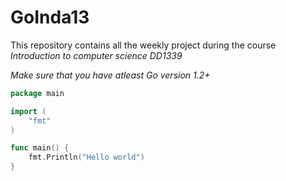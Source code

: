GoInda13
========

This repository contains all the weekly project during the course *Introduction to computer science DD1339*

*Make sure that you have atleast Go version 1.2+*

```go
package main

import (
	"fmt"
)

func main() {
	fmt.Println("Hello world")
}
```